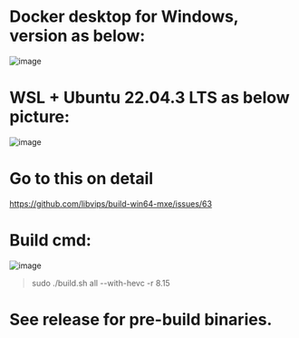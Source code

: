 # Docker desktop for Windows, version as below:

![image](https://github.com/lomolomo2/download-vips/assets/124758713/f83b98c7-1e78-48e9-8bfd-fd6129f7e64d)

# WSL + Ubuntu 22.04.3 LTS as below picture:
![image](https://github.com/lomolomo2/download-vips/assets/124758713/b9fef7d9-96e5-48bf-bfca-2cd6d197101f)

# Go to this on detail
https://github.com/libvips/build-win64-mxe/issues/63

# Build cmd:

![image](https://github.com/lomolomo2/download-vips/assets/124758713/570f9f6f-26a7-4027-8534-0caf1c12040b)

>  sudo ./build.sh all --with-hevc -r 8.15

# See release for pre-build binaries.
